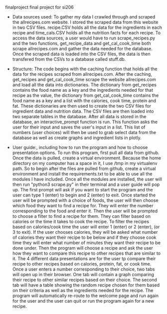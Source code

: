  finalproject
final project for si206
- Data sources used:
To gather my data I crawled through and scraped the allrecipes.com website. I stored the scraped data from this website in two CSV files.
recipe.CSV holds all the data for the ingredients in each recipe and time_cals.CSV holds all the nutrition facts for each recipe. To access
the data sources, a user would have to run scrape_recipes.py and the two functions, get_recipe_data and get_cal_cook_time both scrape
allrecipes.com and gather the data needed for the database. Once the scraped data is loaded into the CSV files, the data is then transfered
from the CSVs to a database called stuff.db. 
- Structure:
The code begins with the caching function that holds all the data for the recipes scraped from allrecipes.com. After the caching,
get_recipes and get_cal_cook_time scrape the website allrecipes.com and load all the data into dictionaries. The dictionary from get_recipes
contains the food name as a key and the ingredients needed for that recipe as the value, the dictionary from get_cal_cook_time contains the food name as a key and
a list with the calories, cook time, protein and fat. These dictionaries are then used to create the two CSV files for ingredient data and
nutrition data. The CSV files are then loaded into two separate tables in the database. After all data is stored in the database, 
an interactive_prompt function is run. This function asks the user for their input and saves the user's input in a list. This list 
of numbers (user choices) will then be used to grab select data from the database as well as create graphs and ingredient lists in plotly. 

- User guide:, including how to run the program and how to choose presentation options.
To run this program, first pull all data from github. Once the data is pulled, create a virtual environment. Because the home directory
on my computer has a space in it, I use /tmp in my virtualenv path. So to begin after the files are pulled from github, create a virtual 
environment and install the requirements.txt to be able to use all the modules I have included. Once all the modules are installed, the user
will then run "python3 scrape.py" in their terminal and a user guide will pop up. The first prompt will ask if you want to start the program
and the user can type 1 (enter) to begin and 2 (enter) to exit. Once started the user will be prompted with a choice of foods, the user will
then choose which food they want to find a recipe for. They will enter the number corresponding to the food and enter it. Then the user will 
be prompted to choose a filter to find a recipe for them. They can filter based on calories or the time it takes to cook the recipe. To filter
the recipes based on calories/cook time the user will enter 1 (enter) or 2 (enter), (or 3 to exit). If the user chooses calories, they will
be asked what number of calories they want their recipe to be below and if they choose cook time they will enter what number of minutes they want 
their recipe to be done under. Then the program will choose a recipe and ask the user how they want to compare this recipe to other recipes
that are similar to it. The 4 different data presentations are for the user tp compare their recipe to other recipes based on calories, protein,
fat, or cook time. Once a user enters a number corresponding to their choice, two tabs will open up in their browser. One tab will contain 
a graph comparing their recipe to other similar recipes based on their choice. The second tab will have a table showing the random recipe 
chosen for them based on their criteria as well as the ingredients needed for the recipe. The program will automatically re-route to the 
welcome page and run again for the user and the user can quit or run the program again for a new recipe. 
